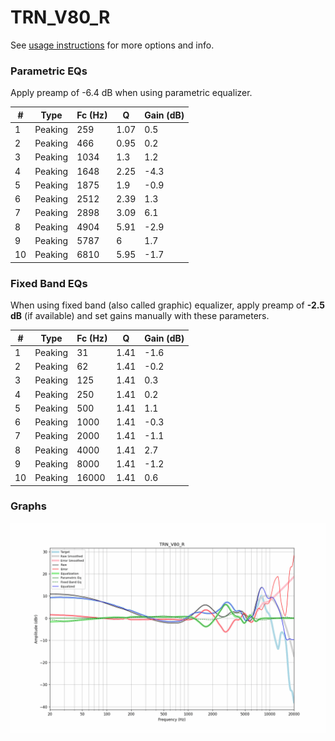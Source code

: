 # TRN_V80_R
See [usage instructions](https://github.com/jaakkopasanen/AutoEq#usage) for more options and info.

### Parametric EQs
Apply preamp of -6.4 dB when using parametric equalizer.

|   # | Type    |   Fc (Hz) |    Q |   Gain (dB) |
|-----|---------|-----------|------|-------------|
|   1 | Peaking |       259 | 1.07 |         0.5 |
|   2 | Peaking |       466 | 0.95 |         0.2 |
|   3 | Peaking |      1034 | 1.3  |         1.2 |
|   4 | Peaking |      1648 | 2.25 |        -4.3 |
|   5 | Peaking |      1875 | 1.9  |        -0.9 |
|   6 | Peaking |      2512 | 2.39 |         1.3 |
|   7 | Peaking |      2898 | 3.09 |         6.1 |
|   8 | Peaking |      4904 | 5.91 |        -2.9 |
|   9 | Peaking |      5787 | 6    |         1.7 |
|  10 | Peaking |      6810 | 5.95 |        -1.7 |

### Fixed Band EQs
When using fixed band (also called graphic) equalizer, apply preamp of **-2.5 dB** (if available) and set gains manually with these parameters.

|   # | Type    |   Fc (Hz) |    Q |   Gain (dB) |
|-----|---------|-----------|------|-------------|
|   1 | Peaking |        31 | 1.41 |        -1.6 |
|   2 | Peaking |        62 | 1.41 |        -0.2 |
|   3 | Peaking |       125 | 1.41 |         0.3 |
|   4 | Peaking |       250 | 1.41 |         0.2 |
|   5 | Peaking |       500 | 1.41 |         1.1 |
|   6 | Peaking |      1000 | 1.41 |        -0.3 |
|   7 | Peaking |      2000 | 1.41 |        -1.1 |
|   8 | Peaking |      4000 | 1.41 |         2.7 |
|   9 | Peaking |      8000 | 1.41 |        -1.2 |
|  10 | Peaking |     16000 | 1.41 |         0.6 |

### Graphs
![](./TRN_V80_R.png)
